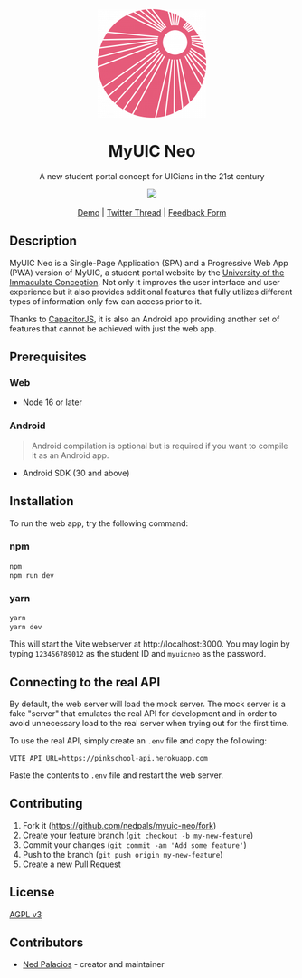 <div align="center">
  <p><img src="./public/icons/icon-192x192.png" /></p>
  <h1>MyUIC Neo</h1>
  <p>A new student portal concept for UICians in the 21st century</p>
  <p><img src="https://pbs.twimg.com/media/FO8ZdXvUYAEpgGu?format=jpg&name=large" /></p>

[Demo](https://myuic.nedpals.xyz) |
[Twitter Thread](https://twitter.com/npned/status/1508455998234587140?s=20&t=_ApTg0r4DMKFbSM8QWeqnA) |
[Feedback Form](https://forms.gle/XnE2XuEGi9FdcYt5A)
</div>

## Description
MyUIC Neo is a Single-Page Application (SPA) and a Progressive Web App (PWA) version of MyUIC, a student portal website by the [University of the Immaculate Conception](https://uic.edu.ph). Not only it improves the user interface and user experience but it also provides additional features that fully utilizes different types of information only few can access prior to it.

Thanks to [CapacitorJS](https://capacitorjs.com), it is also an Android app providing another set of features that cannot be achieved with just the web app.

## Prerequisites
### Web
- Node 16 or later

### Android
> Android compilation is optional but is required if you want to compile it as an Android app.
- Android SDK (30 and above)

## Installation
To run the web app, try the following command:

### npm
```
npm 
npm run dev
```

### yarn
```
yarn
yarn dev
```
This will start the Vite webserver at http://localhost:3000. You may login by typing `123456789012` as the student ID and `myuicneo` as the password.

## Connecting to the real API
By default, the web server will load the mock server. The mock server is a fake "server" that emulates the real API for development and in order to avoid unnecessary load to the real server when trying out for the first time.

To use the real API, simply create an `.env` file and copy the following:
```
VITE_API_URL=https://pinkschool-api.herokuapp.com
```

Paste the contents to `.env` file and restart the web server.

## Contributing
1. Fork it (<https://github.com/nedpals/myuic-neo/fork>)
2. Create your feature branch (`git checkout -b my-new-feature`)
3. Commit your changes (`git commit -am 'Add some feature'`)
4. Push to the branch (`git push origin my-new-feature`)
5. Create a new Pull Request

## License
[AGPL v3](LICENSE)

## Contributors
- [Ned Palacios](https://github.com/nedpals) - creator and maintainer